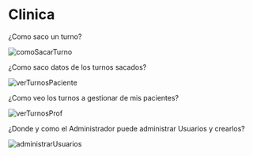 # Clinica

¿Como saco un turno?

![comoSacarTurno](https://user-images.githubusercontent.com/68596199/122464709-898d2880-cf8d-11eb-931d-35613fc17c4c.gif)

¿Como saco datos de los turnos sacados?

![verTurnosPaciente](https://user-images.githubusercontent.com/68596199/122467693-33ba7f80-cf91-11eb-80d7-53768ad46007.gif)

¿Como veo los turnos a gestionar de mis pacientes?

![verTurnosProf](https://user-images.githubusercontent.com/68596199/122468025-914ecc00-cf91-11eb-8736-08cbbcebfccc.gif)

¿Donde y como el Administrador puede administrar Usuarios y crearlos?

![administrarUsuarios](https://user-images.githubusercontent.com/68596199/122468766-7fb9f400-cf92-11eb-99bd-0b18fd8739f6.gif)

